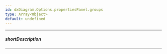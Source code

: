 ```yaml
---
id: dxDiagram.Options.propertiesPanel.groups
type: Array<Object>
default: undefined
---
```

---
##### shortDescription

---
